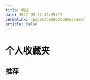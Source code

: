 ```yaml
---
title: 网站
date: 2022-03-27 22:05:57
permalink: /pages/beb6c0bd8a66cea6/
article: false
---
```


# 个人收藏夹

## 推荐
